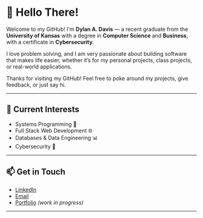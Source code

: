 # 👋 Hello There!

Welcome to my GitHub! I'm **Dylan A. Davis** — a recent graduate from the **University of Kansas** with a degree in **Computer Science** and **Business**, with a certificate in **Cybersecurity**.

I love problem solving, and I am very passionate about building software that makes life easier, whether it’s for my personal projects, class projects, or real-world applications.

Thanks for visiting my GitHub! Feel free to poke around my projects, give feedback, or just say hi.

---

## 🚀 Current Interests
- Systems Programming 🧠
- Full Stack Web Development 🌐
- Databases & Data Engineering 📊
- Cybersecurity 🔐

---

## 📫 Get in Touch
- [LinkedIn](https://www.linkedin.com/in/dylan-davis-848a09287/)
- [Email](mailto:davisdylanpro@gmail.com)
- [Portfolio](https://ddavis-4.github.io/PersonalSite/index.html) *(work in progress)*

---


<!--
**ddavis-4/ddavis-4** is a ✨ _special_ ✨ repository because its `README.md` (this file) appears on your GitHub profile.

Here are some ideas to get you started:

- 🔭 I’m currently working on ...
- 🌱 I’m currently learning ...
- 👯 I’m looking to collaborate on ...
- 🤔 I’m looking for help with ...
- 💬 Ask me about ...
- 📫 How to reach me: ...
- 😄 Pronouns: ...
- ⚡ Fun fact: ...
-->
